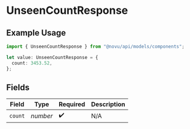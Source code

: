 # UnseenCountResponse

## Example Usage

```typescript
import { UnseenCountResponse } from "@novu/api/models/components";

let value: UnseenCountResponse = {
  count: 3453.52,
};
```

## Fields

| Field              | Type               | Required           | Description        |
| ------------------ | ------------------ | ------------------ | ------------------ |
| `count`            | *number*           | :heavy_check_mark: | N/A                |